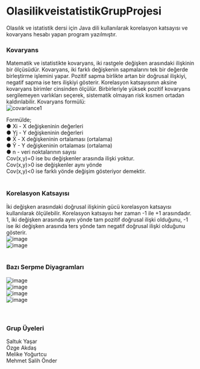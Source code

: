 # OlasilikveistatistikGrupProjesi
Olasılık ve istatistik dersi için Java dili kullanılarak korelasyon katsayısı ve kovaryans hesabı yapan program yazılmıştır.

### Kovaryans
Matematik ve istatistikte kovaryans, iki rastgele değişken arasındaki ilişkinin bir ölçüsüdür.
Kovaryans, iki farklı değişkenin sapmalarını tek bir değerde birleştirme işlemini yapar.
Pozitif sapma birlikte artan bir doğrusal ilişkiyi, negatif sapma ise ters ilişkiyi gösterir.
Korelasyon katsayısının aksine kovaryans birimler cinsinden ölçülür.
Birbirleriyle yüksek pozitif kovaryans sergilemeyen varlıkları seçerek, sistematik olmayan risk kısmen ortadan kaldırılabilir.
Kovaryans formülü:<br/>
![covariance1](https://user-images.githubusercontent.com/54955167/120322003-9ef72700-c2ec-11eb-8f36-0ebaaaf02cad.png)

Formülde;<br/>
●	Xi - X değişkeninin değerleri<br/>
●	Yj - Y değişkeninin değerleri<br/>
●	X̄ - X değişkeninin ortalaması (ortalama)<br/>
●	Ȳ - Y değişkeninin ortalaması (ortalama)<br/>
●	n - veri noktalarının sayısı<br/>
Cov(x,y)=0 ise bu değişkenler arasında ilişki yoktur.<br/>
Cov(x,y)>0 ise değişkenler aynı yönde<br/>
Cov(x,y)<0 ise farklı yönde değişim gösteriyor demektir.<br/>
<br/>
### Korelasyon Katsayısı
İki değişken arasındaki doğrusal ilişkinin gücü korelasyon katsayısı kullanılarak ölçülebilir. Korelasyon katsayısı her zaman -1 ile +1 arasındadır. 1, iki değişken arasında aynı yönde tam pozitif doğrusal ilişki olduğunu, -1 ise iki değişken arasında ters yönde tam negatif doğrusal ilişki olduğunu gösterir.<br/>
![image](https://user-images.githubusercontent.com/54955167/120322411-0dd48000-c2ed-11eb-8c1c-34697d7ff390.png)
<br/>
![image](https://user-images.githubusercontent.com/54955167/120322460-1af16f00-c2ed-11eb-8d41-f1cf99f4beb8.png)
<br/><br/>
### Bazı Serpme Diyagramları
![image](https://user-images.githubusercontent.com/54955167/120322538-2e9cd580-c2ed-11eb-94b4-72f33057208b.png)<br/>
![image](https://user-images.githubusercontent.com/54955167/120322586-3b212e00-c2ed-11eb-816a-858038d5ecc6.png)
<br/>
![image](https://user-images.githubusercontent.com/54955167/120322607-42e0d280-c2ed-11eb-867f-2ec4169e58c4.png)
<br/>
![image](https://user-images.githubusercontent.com/54955167/120322662-54c27580-c2ed-11eb-8589-0e031d6f5774.png)<br/><br/><br/>
### Grup Üyeleri
Saltuk Yaşar<br/>
Özge Akdaş<br/>
Melike Yoğurtcu<br/>
Mehmet Salih Önder<br/>








